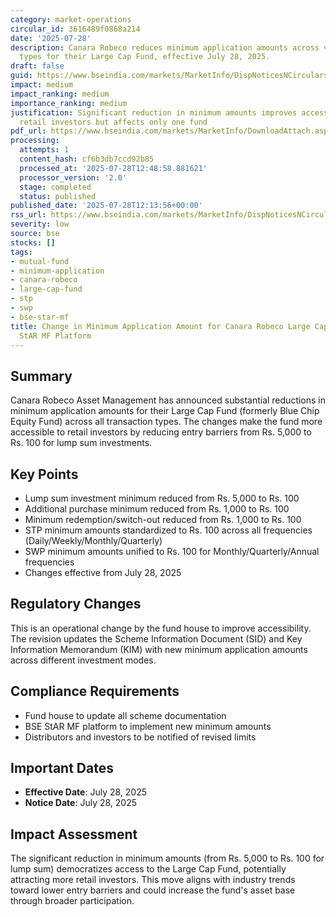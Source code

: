 ```yaml
---
category: market-operations
circular_id: 3616489f0868a214
date: '2025-07-28'
description: Canara Robeco reduces minimum application amounts across various transaction
  types for their Large Cap Fund, effective July 28, 2025.
draft: false
guid: https://www.bseindia.com/markets/MarketInfo/DispNoticesNCirculars.aspx?Noticeid={4A3DF22C-AF4E-4DF3-9A14-CF7CC8A1B67E}&noticeno=20250728-47&dt=07/28/2025&icount=47&totcount=54&flag=0
impact: medium
impact_ranking: medium
importance_ranking: medium
justification: Significant reduction in minimum amounts improves accessibility for
  retail investors but affects only one fund
pdf_url: https://www.bseindia.com/markets/MarketInfo/DownloadAttach.aspx?id=20250728-47&attachedId=036d36c3-6d6f-43ae-a463-674d907d4209
processing:
  attempts: 1
  content_hash: cf6b3db7ccd92b85
  processed_at: '2025-07-28T12:48:58.881621'
  processor_version: '2.0'
  stage: completed
  status: published
published_date: '2025-07-28T12:13:56+00:00'
rss_url: https://www.bseindia.com/markets/MarketInfo/DispNoticesNCirculars.aspx?Noticeid={4A3DF22C-AF4E-4DF3-9A14-CF7CC8A1B67E}&noticeno=20250728-47&dt=07/28/2025&icount=47&totcount=54&flag=0
severity: low
source: bse
stocks: []
tags:
- mutual-fund
- minimum-application
- canara-robeco
- large-cap-fund
- stp
- swp
- bse-star-mf
title: Change in Minimum Application Amount for Canara Robeco Large Cap Fund on BSE
  StAR MF Platform
---
```


## Summary

Canara Robeco Asset Management has announced substantial reductions in minimum application amounts for their Large Cap Fund (formerly Blue Chip Equity Fund) across all transaction types. The changes make the fund more accessible to retail investors by reducing entry barriers from Rs. 5,000 to Rs. 100 for lump sum investments.

## Key Points

- Lump sum investment minimum reduced from Rs. 5,000 to Rs. 100
- Additional purchase minimum reduced from Rs. 1,000 to Rs. 100
- Minimum redemption/switch-out reduced from Rs. 1,000 to Rs. 100
- STP minimum amounts standardized to Rs. 100 across all frequencies (Daily/Weekly/Monthly/Quarterly)
- SWP minimum amounts unified to Rs. 100 for Monthly/Quarterly/Annual frequencies
- Changes effective from July 28, 2025

## Regulatory Changes

This is an operational change by the fund house to improve accessibility. The revision updates the Scheme Information Document (SID) and Key Information Memorandum (KIM) with new minimum application amounts across different investment modes.

## Compliance Requirements

- Fund house to update all scheme documentation
- BSE StAR MF platform to implement new minimum amounts
- Distributors and investors to be notified of revised limits

## Important Dates

- **Effective Date**: July 28, 2025
- **Notice Date**: July 28, 2025

## Impact Assessment

The significant reduction in minimum amounts (from Rs. 5,000 to Rs. 100 for lump sum) democratizes access to the Large Cap Fund, potentially attracting more retail investors. This move aligns with industry trends toward lower entry barriers and could increase the fund's asset base through broader participation.